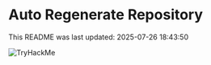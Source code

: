 # Auto Regenerate Repository

This README was last updated: 2025-07-26 18:43:50

 ![TryHackMe](https://tryhackme.com/badge/533634)